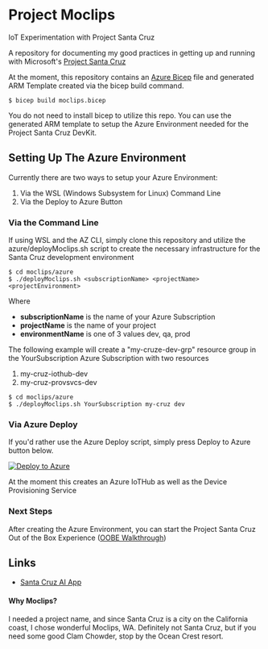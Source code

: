 # Project Moclips
IoT Experimentation with Project Santa Cruz

A repository for documenting my good practices in getting up and running with Microsoft's [Project Santa Cruz](https://github.com/microsoft/project-santa-cruz)

At the moment, this repository contains an [Azure Bicep](https://github.com/Azure/bicep) file and generated ARM Template created via the bicep build command.
```
$ bicep build moclips.bicep
```
You do not need to install bicep to utilize this repo.
You can use the generated ARM template to setup the Azure Environment needed for the Project Santa Cruz DevKit.

## Setting Up The Azure Environment
Currently there are two ways to setup your Azure Environment:
  1. Via the WSL (Windows Subsystem for Linux) Command Line
  2. Via the Deploy to Azure Button

### Via the Command Line
If using WSL and the AZ CLI, simply clone this repository and utilize the azure/deployMoclips.sh script to create the necessary infrastructure for the Santa Cruz development environment

```
$ cd moclips/azure
$ ./deployMoclips.sh <subscriptionName> <projectName> <projectEnvironment>
```
Where
  * **subscriptionName** is the name of your Azure Subscription
  * **projectName** is the name of your project
  * **environmentName** is one of 3 values dev, qa, prod

The following example will create a "my-cruze-dev-grp" resource group in the YourSubscription Azure Subscription with two resources
  1. my-cruz-iothub-dev
  2. my-cruz-provsvcs-dev

```
$ cd moclips/azure
$ ./deployMoclips.sh YourSubscription my-cruz dev
```

### Via Azure Deploy
If you'd rather use the Azure Deploy script, simply press Deploy to Azure button below.

[![Deploy to Azure](https://aka.ms/deploytoazurebutton)](https://portal.azure.com/#create/Microsoft.Template/uri/https%3A%2F%2Fraw.githubusercontent.com%2Fmikelor%2Fmoclips%2Fmain%2Fazure%2Fmoclips.json)

At the moment this creates an Azure IoTHub as well as the Device Provisioning Service

### Next Steps
After creating the Azure Environment, you can start the Project Santa Cruz Out of the Box Experience ([OOBE Walkthrough](https://github.com/microsoft/Project-Santa-Cruz-Preview/blob/main/user-guides/getting_started/oobe.md))

## Links
  * [Santa Cruz AI App](https://github.com/george-moore/Santa-Cruz-AI-App)

#### Why Moclips?
I needed a project name, and since Santa Cruz is a city on the California coast, I chose wonderful Moclips, WA. Definitely not Santa Cruz, but if you need some good Clam Chowder, stop by the Ocean Crest resort.
